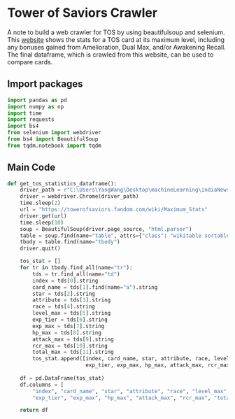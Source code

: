 # Tower of Saviors Crawler
A note to build a web crawler for TOS by using beautifulsoup and selenium.
This [website](https://towerofsaviors.fandom.com/wiki/Maximum_Stats) shows the stats for a TOS card at its maximum level, including any bonuses gained from Amelioration, Dual Max, and/or Awakening Recall. The final dataframe, which is crawled from this website, can be used to compare cards.

## Import packages
```python
import pandas as pd
import numpy as np
import time
import requests
import bs4
from selenium import webdriver
from bs4 import BeautifulSoup
from tqdm.notebook import tqdm
```

## Main Code
```python
def get_tos_statistics_dataframe():
    driver_path = r"C:\Users\YangWang\Desktop\machineLearning\indiaNewsClassification\chromedriver.exe"
    driver = webdriver.Chrome(driver_path)
    time.sleep(2)
    url = "https://towerofsaviors.fandom.com/wiki/Maximum_Stats"
    driver.get(url)
    time.sleep(10)
    soup = BeautifulSoup(driver.page_source, "html.parser")
    table = soup.find(name="table", attrs={"class": "wikitable sortable jquery-tablesorter"})
    tbody = table.find(name="tbody")
    driver.quit()

    tos_stat = []
    for tr in tbody.find_all(name="tr"):
        tds = tr.find_all(name="td")
        index = tds[0].string
        card_name = tds[1].find(name="a").string
        star = tds[2].string
        attribute = tds[3].string
        race = tds[4].string
        level_max = tds[5].string
        exp_tier = tds[6].string
        exp_max = tds[7].string
        hp_max = tds[8].string
        attack_max = tds[9].string
        rcr_max = tds[10].string
        total_max = tds[11].string
        tos_stat.append([index, card_name, star, attribute, race, level_max, 
                         exp_tier, exp_max, hp_max, attack_max, rcr_max, total_max])
        
    df = pd.DataFrame(tos_stat)
    df.columns = [
        "index", "card_name", "star", "attribute", "race", "level_max", 
        "exp_tier", "exp_max", "hp_max", "attack_max", "rcr_max", "total_max"]

    return df
```

